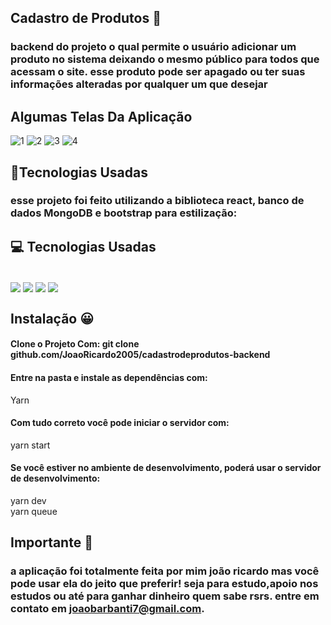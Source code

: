 ## Cadastro de Produtos 📱

### backend do projeto o qual permite o usuário adicionar um produto no sistema deixando o mesmo público para todos que acessam o site. esse produto pode ser apagado ou ter suas informações alteradas por qualquer um que desejar
## Algumas Telas Da Aplicação
![1](https://user-images.githubusercontent.com/92438875/206563116-48d7862d-f203-4802-abbc-575b96be1328.png)
![2](https://user-images.githubusercontent.com/92438875/206563159-47be59b0-6373-4cf2-b4cb-aac940037449.png)
![3](https://user-images.githubusercontent.com/92438875/206563210-9f5eee29-1a96-4c45-a7b2-1d93c555522c.png)
![4](https://user-images.githubusercontent.com/92438875/206563265-1903ffe7-6a36-43e4-b574-c1b66fd6074e.png)



## 🚀Tecnologias Usadas


### esse projeto foi feito utilizando a biblioteca react, banco de dados MongoDB e bootstrap para estilização:

## 💻 Tecnologias Usadas
<div style="display: inline_block"><br/>
<img align="center" src="https://img.shields.io/badge/JavaScript-323330?style=for-the-badge&logo=javascript&logoColor=F7DF1E">
<img align="center" src="https://img.shields.io/badge/Node.js-43853D?style=for-the-badge&logo=node.js&logoColor=white">
<img align="center" src="https://img.shields.io/badge/React-20232A?style=for-the-badge&logo=react&logoColor=61DAFB">
<img align="center" src="https://img.shields.io/badge/MongoDB-4EA94B?style=for-the-badge&logo=mongodb&logoColor=white">
</div>

## Instalação 😀 

#### Clone o Projeto Com: git clone github.com/JoaoRicardo2005/cadastrodeprodutos-backend </br>

#### Entre na pasta e instale as dependências com: 
 Yarn
#### Com tudo correto você pode iniciar o servidor com:
yarn start
#### Se você estiver no ambiente de desenvolvimento, poderá usar o servidor de desenvolvimento:
yarn dev</br>
yarn queue
## Importante 💛

### a aplicação foi totalmente feita por mim joão ricardo mas você pode usar ela do jeito que preferir! seja para estudo,apoio nos estudos ou até para ganhar dinheiro quem sabe rsrs. entre em contato em joaobarbanti7@gmail.com.
</div>
